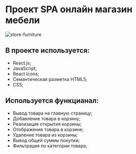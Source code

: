 # Проект SPA онлайн магазин мебели

![store-furniture](https://user-images.githubusercontent.com/93434868/167880698-253ce920-3aa0-4fc4-ab05-f8cb8dbe3436.gif)

## В проекте используется:

- React.js;
- JavaScript;
- React Icons;
- Семантическая разметка HTML5;
- CSS;

## Используется функцианал:

- Вывод товара на главную страницу;
- Добавление товара в корзину;
- Реализация открытия корзины;
- Отображение товара в корзине;
- Удаление товара из корзины;
- Вывод общей суммы покупки;
- Фильтрация по категории товара;
